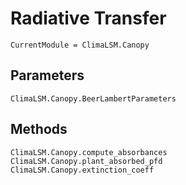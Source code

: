 # Radiative Transfer

```@meta
CurrentModule = ClimaLSM.Canopy
```

## Parameters

```@docs
ClimaLSM.Canopy.BeerLambertParameters
```

## Methods

```@docs
ClimaLSM.Canopy.compute_absorbances
ClimaLSM.Canopy.plant_absorbed_pfd
ClimaLSM.Canopy.extinction_coeff
```